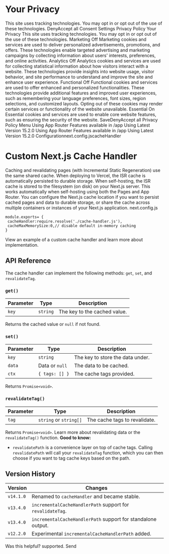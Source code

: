 # Your Privacy
This site uses tracking technologies. You may opt in or opt out of the use of these technologies.
DenyAccept all
Consent Settings
Privacy Policy
Your Privacy
This site uses tracking technologies. You may opt in or opt out of the use of these technologies.
Marketing
Off
Marketing cookies and services are used to deliver personalized advertisements, promotions, and offers. These technologies enable targeted advertising and marketing campaigns by collecting information about users' interests, preferences, and online activities. 
Analytics
Off
Analytics cookies and services are used for collecting statistical information about how visitors interact with a website. These technologies provide insights into website usage, visitor behavior, and site performance to understand and improve the site and enhance user experience.
Functional
Off
Functional cookies and services are used to offer enhanced and personalized functionalities. These technologies provide additional features and improved user experiences, such as remembering your language preferences, font sizes, region selections, and customized layouts. Opting out of these cookies may render certain services or functionality of the website unavailable.
Essential
On
Essential cookies and services are used to enable core website features, such as ensuring the security of the website. 
SaveDenyAccept all
Privacy Policy
Menu
Using App Router
Features available in /app
Using Latest Version
15.2.0
Using App Router
Features available in /app
Using Latest Version
15.2.0
Configurationnext.config.jscacheHandler
# Custom Next.js Cache Handler
Caching and revalidating pages (with Incremental Static Regeneration) use the same shared cache. When deploying to Vercel, the ISR cache is automatically persisted to durable storage.
When self-hosting, the ISR cache is stored to the filesystem (on disk) on your Next.js server. This works automatically when self-hosting using both the Pages and App Router.
You can configure the Next.js cache location if you want to persist cached pages and data to durable storage, or share the cache across multiple containers or instances of your Next.js application.
next.config.js
```
module.exports= {
 cacheHandler:require.resolve('./cache-handler.js'),
 cacheMaxMemorySize:0,// disable default in-memory caching
}
```

View an example of a custom cache handler and learn more about implementation.
## API Reference
The cache handler can implement the following methods: `get`, `set`, and `revalidateTag`.
### `get()`
Parameter| Type| Description  
---|---|---  
`key`| `string`| The key to the cached value.  
Returns the cached value or `null` if not found.
### `set()`
Parameter| Type| Description  
---|---|---  
`key`| `string`| The key to store the data under.  
`data`| Data or `null`| The data to be cached.  
`ctx`| `{ tags: [] }`| The cache tags provided.  
Returns `Promise<void>`.
### `revalidateTag()`
Parameter| Type| Description  
---|---|---  
`tag`| `string` or `string[]`| The cache tags to revalidate.  
Returns `Promise<void>`. Learn more about revalidating data or the `revalidateTag()` function.
**Good to know:**
  * `revalidatePath` is a convenience layer on top of cache tags. Calling `revalidatePath` will call your `revalidateTag` function, which you can then choose if you want to tag cache keys based on the path.


## Version History
Version| Changes  
---|---  
`v14.1.0`| Renamed to `cacheHandler` and became stable.  
`v13.4.0`| `incrementalCacheHandlerPath` support for `revalidateTag`.  
`v13.4.0`| `incrementalCacheHandlerPath` support for standalone output.  
`v12.2.0`| Experimental `incrementalCacheHandlerPath` added.  
Was this helpful?
supported.
Send
